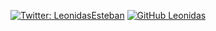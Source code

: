 

[![Twitter: LeonidasEsteban](https://img.shields.io/twitter/follow/LeonidasEsteban?style=social)](https://twitter.com/LeonidasEsteban)
[![GitHub Leonidas](https://img.shields.io/github/followers/LeonidasEsteban?label=follow&style=social)](https://github.com/LeonidasEsteban)
